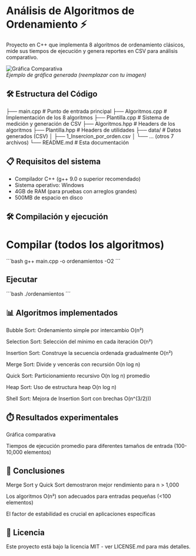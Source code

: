 # Análisis de Algoritmos de Ordenamiento ⚡

Proyecto en C++ que implementa 8 algoritmos de ordenamiento clásicos, mide sus tiempos de ejecución y genera reportes en CSV para análisis comparativo.

![Gráfica Comparativa](grafica_tiempos.png)  
*Ejemplo de gráfica generada (reemplazar con tu imagen)*

## 🛠️ Estructura del Código
├── main.cpp            # Punto de entrada principal
├── Algoritmos.cpp      # Implementación de los 8 algoritmos
├── Plantilla.cpp       # Sistema de medición y generación de CSV
├── Algoritmos.hpp      # Headers de los algoritmos
├── Plantilla.hpp       # Headers de utilidades
├── data/               # Datos generados (CSV)
│   ├── 1_Insercion_por_orden.csv
│   └── ... (otros 7 archivos)
└── README.md           # Esta documentación


## 📋 Requisitos del sistema

- Compilador C++ (g++ 9.0 o superior recomendado)
- Sistema operativo: Windows
- 4GB de RAM (para pruebas con arreglos grandes)
- 500MB de espacio en disco

## 🛠️ Compilación y ejecución

# Compilar (todos los algoritmos)
´´´bash
g++ main.cpp -o ordenamientos -O2
´´´

## Ejecutar
´´´bash
./ordenamientos
´´´

## 📊 Algoritmos implementados
Bubble Sort: Ordenamiento simple por intercambio O(n²)

Selection Sort: Selección del mínimo en cada iteración O(n²)

Insertion Sort: Construye la secuencia ordenada gradualmente O(n²)

Merge Sort: Divide y vencerás con recursión O(n log n)

Quick Sort: Particionamiento recursivo O(n log n) promedio

Heap Sort: Uso de estructura heap O(n log n)

Shell Sort: Mejora de Insertion Sort con brechas O(n^(3/2)))

## ⏱️ Resultados experimentales

Gráfica comparativa

Tiempos de ejecución promedio para diferentes tamaños de entrada (100-10,000 elementos)

## 🎯 Conclusiones

Merge Sort y Quick Sort demostraron mejor rendimiento para n > 1,000

Los algoritmos O(n²) son adecuados para entradas pequeñas (<100 elementos)

El factor de estabilidad es crucial en aplicaciones específicas

## 📄 Licencia
Este proyecto está bajo la licencia MIT - ver LICENSE.md para más detalles.
